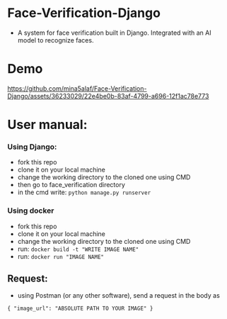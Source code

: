 # Face-Verification-Django
  - A system for face verification built in Django. Integrated with an AI model to recognize faces.

# Demo
https://github.com/mina5alaf/Face-Verification-Django/assets/36233029/22e4be0b-83af-4799-a696-12f1ac78e773

# User manual:
  ### Using Django:
  - fork this repo
  - clone it on your local machine
  - change the working directory to the cloned one using CMD
  - then go to face_verification directory
  - in the cmd write: `python manage.py runserver`
  
  ### Using docker
  - fork this repo
  - clone it on your local machine
  - change the working directory to the cloned one using CMD
  - run: `docker build -t "WRITE IMAGE NAME"`
  - run: `docker run "IMAGE NAME"`
  
  ## Request:
  - using Postman (or any other software), send a request in the body as
  
  `{
  "image_url": "ABSOLUTE PATH TO YOUR IMAGE"
  }`
